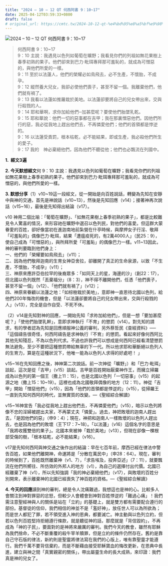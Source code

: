 ```yaml
---
title: "2024 – 10 – 12 QT 何西阿書 9：10~17"
date: 2025-04-12T03:59:33+0800
draft: false
# original_url: https://cmtc.tw/2024-10-12-qt-%e4%bd%95%e8%a5%bf%e9%98%bf%e6%9b%b8-9%ef%bc%9a1017
---
```


![2024 – 10 – 12 QT 何西阿書 9：10\~17](/images/qt.jpg  "2024 – 10 – 12 QT 何西阿書 9：10\~17")

> 何西阿書 9：10\~17  
> 9：10 主說：我遇見以色列如葡萄在曠野；我看見你們的列祖如無花果樹上春季初熟的果子。他們卻來到巴力‧毗珥專拜那可羞恥的，就成為可憎惡的，與他們所愛的一樣。  
> 9：11 至於以法蓮人，他們的榮耀必如鳥飛去，必不生產，不懷胎，不成孕。  
> 9：12 縱然養大兒女，我卻必使他們喪子，甚至不留一個。我離棄他們，他們就有禍了。  
> 9：13 我看以法蓮如推羅栽於美地。以法蓮卻要將自己的兒女帶出來，交與行殺戮的人。  
> 9：14 耶和華啊，求你加給他們─加甚麼呢？要使他們胎墜乳乾。  
> 9：15 耶和華說：他們一切的惡事都在吉甲；我在那裏憎惡他們。因他們所行的惡，我必從我地上趕出他們去，不再憐愛他們；他們的首領都是悖逆的。  
> 9：16 以法蓮受責罰，根本枯乾，必不能結果，即或生產，我必殺他們所生的愛子。  
> 9：17 我的　神必棄絕他們，因為他們不聽從他；他們也必飄流在列國中。

**1.  經文3遍**

**2. 今天默想經文**何 9：10 主說：我遇見以色列如葡萄在曠野；我看見你們的列祖如無花果樹上春季初熟的果子。他們卻來到巴力‧毗珥專拜那可羞恥的，就成為可憎惡的，與他們所愛的一樣。

**3. 默想分享**（1）v10\~19這一段經文，從一開始是向百姓說話，轉變為先知在安靜中與神的交通，首先是神說話（v10\~13），然後是先知回應（v14）；接著神再次說話（v15\~16），最後是先知得出結論（v17）。

v10 神用二個比喻：「葡萄在曠野」、「如無花果樹上春季初熟的果子」，都是比較難見令人驚喜的情況，來形容祂在曠野中選召以色列民，對他們的喜愛。但這群大蒙眷愛的百姓，卻好像當初在進迦南地前紮營在什亭時候，與摩押女子行淫、敬拜「可羞恥的」偶像巴力·毗珥，結果「遭瘟疫死的，有2萬4000人」（民25：9），使自己成為「可憎惡的」，與所拜所愛「可羞恥」的偶像巴力一樣。v11\~13因此，神的審判要臨到他們身上：  
一、他們的「榮耀要如鳥飛去」（v11）；  
二、因為他們敬拜迦南的生育女神亞舍拉，卻離開了真正的生命泉源，以致「不生產，不懷胎，不成孕」（v11）；  
三、神原來應許亞伯拉罕的後裔眾多：「如同天上的星，海邊的沙」（創22：17），但北國以色列既然「丟棄福分」（8：3），神不得不離開他們，任憑「他們喪子，甚至不留一個」（v12）、「他們就有禍了」（v12）；  
四、神原來眷顧以法蓮之地：「如棕樹栽於美地」，意即神一直恩待北國以色列，給他們200年悔改的機會，但是「以法蓮卻要將自己的兒女帶出來，交與行殺戮的人」（v13），完全是自作自受、不死不休。

（2）v14是先知對神的回應，一開始先知「求祢加給他們」，但是一想「要加甚麼呢？」「使他們胎墜乳幹」，意即求神執行「不育」的懲罰（v14）。對先知的請求，有的學者認為先知是回應順服神公義的審判，另外蔡哲民《查經資料》──「這個禱告很奇怪，何西阿禱告是求神執行『不育』的懲罰。看起來好像何西阿比其他先知殘忍，不為以色列代求。不過也許我們可以想成是何西阿已經看清楚懲罰無法避免，至少不要把這種懲罰帶給無辜的下一代。所以他求耶和華斷絕以色列人的生育力，算是在這種狀況下，他唯一能為以色列人求得的好處吧！ 」

v15\~16在先知回應之後，神神第二次說話。前一次神從「曠野」）和「巴力·毗珥」談起，這次是從「吉甲」（v15）談起。吉甲是百姓開始厭棄神作王，而擁立掃羅成為以色列的第一個王（撒上11：15），也是北國以色列「一切惡事」（v15）的起源之地（撒上15：10\~19）。這裡也成為北國敬拜偶像的地方（12：11）。神從「吉甲」開始「憎惡他們」（v15），因為「他們的首領都是悖逆的」（v15），從掃羅王一直到先知何西阿的時代，並無實質的改變。—《聖經綜合解讀》

v15\~16神宣告「我必從我地上趕出他們去，不再憐愛他們」（v15），暗示以色列將像不忠的淫婦被趕出夫家，不再蒙丈夫「憐愛」。過去，神把敗壞的迦南人趕出去，「是因他們的惡」（申9：4）；現在，神把和迦南人一樣敗壞的以色列人趕出去，也是因為他們的敗壞（王下17：7\~18）。「以法蓮」（v16）這個名字的意思是「我將收獲雙倍的果子」。北國本來被神「栽於美地」（v13），但現在卻像一棵根部受傷的樹，「根本枯乾，必不能結果」（v16）。

v17是先知何西阿與神交通之後作出的結論：早在七百年前，摩西已經在律法中警告百姓，如果他們離開神，命運將是「分散在萬民中」（申28：64）。現在，審判的時候到了，百姓既然離棄神（v1、7），「求告埃及，投奔亞述」（7：11），就要飄流在他們所嚮往、所仿效的外邦人的地方（v1），為自己的選擇付出代價。北國已經離棄了神（v1），所以先知強調「我的神必棄絕他們」（v17），與敗壞的百姓分別開來，表示離棄神的北國已經喪失了神百姓的資格。—《聖經綜合解讀》

**4. 今天的回應**讀到神的審判，總是令人沈痛難過，我想這也是神的心。比較多人會關注到神對罪惡的忿怒，但較少人會體會到神對百姓悖逆的「難過心痛」！我們需注意聖經神與人的關係是站在「立約」的基礎上，就是雙方都有需要配合遵行的部份。基督徒的信仰，我們相信的神並不是「濫好神」，放任世人可以為所欲為；而是世人都犯了罪，若不領受進入神的恩典，都要滅亡。神主動與以色列立約，但若以色列百姓堅持拒絕遵行條款，就是聽從神的話，那麼就是「背信毀約」，不再成為「神的子民」，要面對的是神將來嚴厲的審判。我們今天的教會，雖然有耶穌為我們捨命，不必不斷重覆的殺牛宰羊贖罪，但是立約的條件仍然存在。舊約是靠自己守石版的律法，新約則是聖靈將律法寫在我們的心版上，唯有靠聖靈才能遵行。我們千萬不要背信棄約，而是不斷藉由接受耶穌寶血的悔改更新，在恩典中長進，建立與神之間「真實親密的關係」，帶出屬靈生命的長大成熟，來印證：我們真是神的兒女了。
